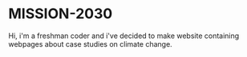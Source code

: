 # MISSION-2030
Hi, i'm a freshman coder and i've decided to make website containing webpages about case studies on climate change.
